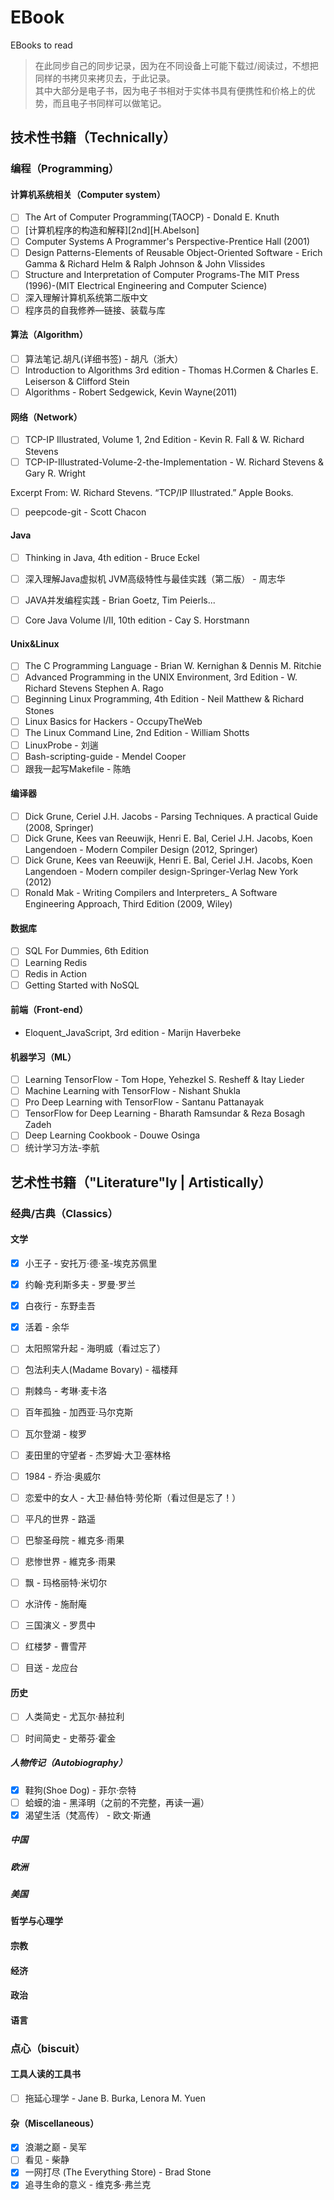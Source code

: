 # EBook
EBooks to read

> 在此同步自己的同步记录，因为在不同设备上可能下载过/阅读过，不想把同样的书拷贝来拷贝去，于此记录。  
其中大部分是电子书，因为电子书相对于实体书具有便携性和价格上的优势，而且电子书同样可以做笔记。

## 技术性书籍（Technically）

### 编程（Programming）

#### 计算机系统相关（Computer system）
- [ ] The Art of Computer Programming(TAOCP) - Donald E. Knuth
- [ ] [计算机程序的构造和解释][2nd][H.Abelson]
- [ ] Computer Systems A Programmer's Perspective-Prentice Hall  (2001)
- [ ] Design Patterns-Elements of Reusable Object-Oriented Software - Erich Gamma & Richard Helm & Ralph Johnson & John Vlissides
- [ ] Structure and Interpretation of Computer Programs-The MIT Press (1996)-(MIT Electrical Engineering and Computer Science) 
- [ ] 深入理解计算机系统第二版中文
- [ ] 程序员的自我修养—链接、装载与库

#### 算法（Algorithm）
- [ ] 算法笔记.胡凡(详细书签) - 胡凡（浙大）
- [ ] Introduction to Algorithms 3rd edition - Thomas H.Cormen & Charles E. Leiserson & Clifford Stein
- [ ] Algorithms - Robert Sedgewick, Kevin Wayne(2011)

#### 网络（Network）
- [ ] TCP-IP Illustrated, Volume 1, 2nd Edition - Kevin R. Fall & W. Richard Stevens
- [ ] TCP-IP-Illustrated-Volume-2-the-Implementation - W. Richard Stevens & Gary R. Wright

Excerpt From: W. Richard Stevens. “TCP/IP Illustrated.” Apple Books. 
- [ ] peepcode-git - Scott Chacon

#### Java
- [ ] Thinking in Java, 4th edition - Bruce Eckel
- [ ] 深入理解Java虚拟机 JVM高级特性与最佳实践（第二版） - 周志华
- [ ] JAVA并发编程实践 - Brian Goetz, Tim Peierls...
- [ ] Core Java Volume I/II, 10th edition - Cay S. Horstmann


#### Unix&Linux
- [ ] The C Programming Language - Brian W. Kernighan & Dennis M. Ritchie
- [ ] Advanced Programming in the UNIX Environment, 3rd Edition - W. Richard Stevens Stephen A. Rago
- [ ] Beginning Linux Programming, 4th Edition - Neil Matthew & Richard Stones
- [ ] Linux Basics for Hackers - OccupyTheWeb
- [ ] The Linux Command Line, 2nd Edition - William Shotts
- [ ] LinuxProbe - 刘遄
- [ ] Bash-scripting-guide - Mendel Cooper
- [ ] 跟我一起写Makefile - 陈皓

#### 编译器
- [ ] Dick Grune, Ceriel J.H. Jacobs - Parsing Techniques. A practical Guide (2008, Springer)
- [ ] Dick Grune, Kees van Reeuwijk, Henri E. Bal, Ceriel J.H. Jacobs, Koen Langendoen - Modern Compiler Design (2012, Springer)
- [ ] Dick Grune, Kees van Reeuwijk, Henri E. Bal, Ceriel J.H. Jacobs, Koen Langendoen - Modern compiler design-Springer-Verlag New York (2012)
- [ ] Ronald Mak - Writing Compilers and Interpreters_ A Software Engineering Approach, Third Edition   (2009, Wiley)

#### 数据库
- [ ] SQL For Dummies, 6th Edition
- [ ] Learning Redis
- [ ] Redis in Action
- [ ] Getting Started with NoSQL

#### 前端（Front-end）
- Eloquent_JavaScript, 3rd edition - Marijn Haverbeke

#### 机器学习（ML）
- [ ] Learning TensorFlow - Tom Hope, Yehezkel S. Resheff & Itay Lieder
- [ ] Machine Learning with TensorFlow - Nishant Shukla
- [ ] Pro Deep Learning with TensorFlow - Santanu Pattanayak
- [ ] TensorFlow for Deep Learning - Bharath Ramsundar & Reza Bosagh Zadeh
- [ ] Deep Learning Cookbook - Douwe Osinga
- [ ] 统计学习方法-李航

## 艺术性书籍（"Literature"ly | Artistically）

### 经典/古典（Classics）

#### 文学
- [x] 小王子 - 安托万·德·圣-埃克苏佩里
- [x] 约翰·克利斯多夫 - 罗曼·罗兰
- [x] 白夜行 - 东野圭吾
- [x] 活着 - 余华
- [ ] 太阳照常升起 - 海明威（看过忘了）
- [ ] 包法利夫人(Madame Bovary) - 福楼拜
- [ ] 荆棘鸟 - 考琳·麦卡洛
- [ ] 百年孤独 - 加西亚·马尔克斯
- [ ] 瓦尔登湖 - 梭罗
- [ ] 麦田里的守望者 - 杰罗姆·大卫·塞林格
- [ ] 1984 - 乔治·奥威尔
- [ ] 恋爱中的女人 - 大卫·赫伯特·劳伦斯（看过但是忘了！）
- [ ] 平凡的世界 - 路遥
- [ ] 巴黎圣母院 - 維克多·雨果
- [ ] 悲惨世界 - 維克多·雨果
- [ ] 飘 - 玛格丽特·米切尔
- [ ] 水浒传 - 施耐庵
- [ ] 三国演义 - 罗贯中
- [ ] 红楼梦 - 曹雪芹
- [ ] 目送 - 龙应台



#### 历史
- [ ] 人类简史 - 尤瓦尔·赫拉利
- [ ] 时间简史 - 史蒂芬·霍金



##### 人物传记（Autobiography）
- [x] 鞋狗(Shoe Dog) - 菲尔·奈特
- [ ] 蛤蟆的油 - 黑泽明（之前的不完整，再读一遍）
- [x] 渴望生活（梵高传） - 欧文·斯通

##### 中国

##### 欧洲

##### 美国

#### 哲学与心理学

#### 宗教

#### 经济

#### 政治

#### 语言


### 点心（biscuit）

#### 工具人读的工具书
- [ ] 拖延心理学 - Jane B. Burka, Lenora M. Yuen

#### 杂（Miscellaneous）
- [x] 浪潮之巅 - 吴军
- [ ] 看见 - 柴静 
- [x] 一网打尽 (The Everything Store) - Brad Stone
- [x] 追寻生命的意义 - 维克多·弗兰克 
